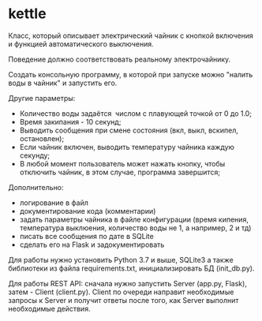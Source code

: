 ﻿# kettle

Класс, который описывает электрический чайник с кнопкой включения и функцией автоматического выключения.

Поведение должно соответствовать реальному электрочайнику.

Создать консольную программу, в которой при запуске можно "налить воды в чайник" и запустить его.

Другие параметры:

- Количество воды задаётся  числом с плавующей точкой от 0 до 1.0;
- Время закипания - 10 секунд;
- Выводить сообщения при смене состояния (вкл, выкл, вскипел, остановлен);
- Если чайник включен, выводить температуру чайника каждую секунду;
- В любой момент пользователь может нажать кнопку, чтобы отключить чайник, в этом случае, программа завершится;

Дополнительно:

- логирование в файл
- документирование кода (комментарии)
- задать параметры чайника в файле конфигурации (время кипения, температура выклюения, количество воды не 1, а например, 2 и тд)
- писать все сообщения по дате в SQLite
- сделать его на Flask и задокументировать

Для работы нужно установить Python 3.7 и выше, SQLite3 а также библиотеки из файла requirements.txt, инициализировать БД (init_db.py).

Для работы REST API: сначала нужно запустить Server (app.py, Flask), затем - Client (client.py). Client по очереди направит необходимые запросы к Server и получит ответы после того, как Server выполнит необходимые действия.
